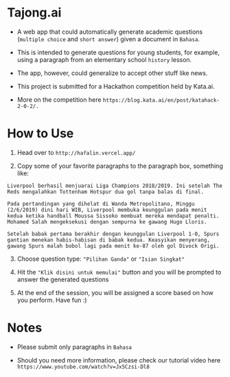 # Tajong.ai

- A web app that could automatically generate academic questions (`multiple choice` and `short answer`) given a document in `Bahasa`.

- This is intended to generate questions for young students, for example, using a paragraph from an elementary school `history` lesson. 

- The app, however, could generalize to accept other stuff like news. 

- This project is submitted for a Hackathon competition held by Kata.ai. 

- More on the competition here `https://blog.kata.ai/en/post/katahack-2-0-2/.`

# How to Use

1. Head over to `http://hafalin.vercel.app/`

2. Copy some of your favorite paragraphs to the paragraph box, something like:

```
Liverpool berhasil menjuarai Liga Champions 2018/2019. Ini setelah The Reds mengalahkan Tottenham Hotspur dua gol tanpa balas di final.

Pada pertandingan yang dihelat di Wanda Metropolitano, Minggu (2/6/2019) dini hari WIB, Liverpool membuka keunggulan pada menit kedua ketika handball Moussa Sissoko membuat mereka mendapat penalti. Mohamed Salah mengeksekusi dengan sempurna ke gawang Hugo Lloris.

Setelah babak pertama berakhir dengan keunggulan Liverpool 1-0, Spurs gantian menekan habis-habisan di babak kedua. Keasyikan menyerang, gawang Spurs malah bobol lagi pada menit ke-87 oleh gol Divock Origi.
```

3. Choose question type: `"Pilihan Ganda"` or `"Isian Singkat"`

4. Hit the `"Klik disini untuk memulai"` button and you will be prompted to answer the generated questions

5. At the end of the session, you will be assigned a score based on how you perform. Have fun :)

# Notes

- Please submit only paragraphs in `Bahasa`

- Should you need more information, please check our tutorial video here ```https://www.youtube.com/watch?v=Jx5Czsi-Dl8```
